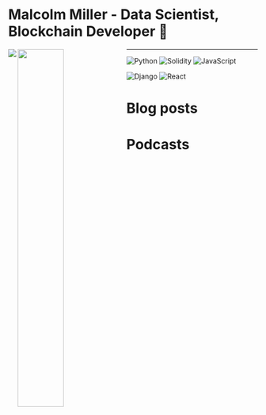 # Malcolm Miller - Data Scientist, Blockchain Developer 👋

<img align="left" src="https://github-readme-stats.vercel.app/api?username=malrepos&show_icons=true&theme=radical" />

<img align="left" width="43%" src="https://github-readme-stats.vercel.app/api/top-langs/?username=malrepos&layout=compact" />

---

![Python](https://img.shields.io/badge/python-3670A0?style=for-the-badge&logo=python&logoColor=ffdd54)
![Solidity](https://img.shields.io/badge/Solidity-%23363636.svg?style=for-the-badge&logo=solidity&logoColor=white)
![JavaScript](https://img.shields.io/badge/javascript-%23323330.svg?style=for-the-badge&logo=javascript&logoColor=%23F7DF1E)

![Django](https://img.shields.io/badge/django-%23092E20.svg?style=for-the-badge&logo=django&logoColor=white)
![React](https://img.shields.io/badge/react-%2320232a.svg?style=for-the-badge&logo=react&logoColor=%2361DAFB)

# Blog posts

<!-- BLOG-POST-LIST:START -->
<!-- BLOG-POST-LIST:END -->

# Podcasts

<!-- Podcasts:START -->
<!-- Podcasts:END -->
